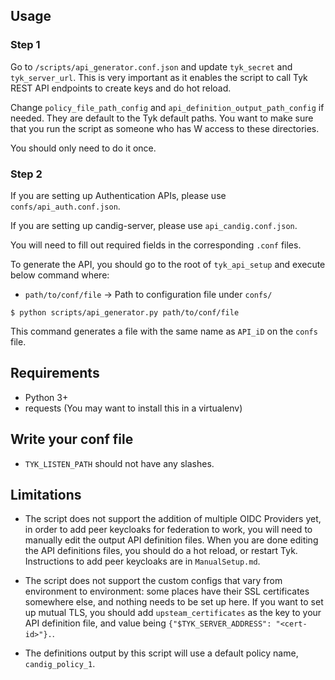 ## Usage


### Step 1

Go to ```/scripts/api_generator.conf.json``` and update `tyk_secret` and `tyk_server_url`. This is very important as it enables the script to call Tyk REST API endpoints to create keys and do hot reload.

Change `policy_file_path_config` and `api_definition_output_path_config` if needed. They are default to the Tyk default paths. You want to make sure that you run the script as someone who has W access to these directories.

You should only need to do it once.

### Step 2

If you are setting up Authentication APIs, please use ```confs/api_auth.conf.json```.

If you are setting up candig-server, please use ```api_candig.conf.json```.

You will need to fill out required fields in the corresponding `.conf` files.

To generate the API, you should go to the root of ```tyk_api_setup``` and execute below command where:
- ```path/to/conf/file``` -> Path to configuration file under ```confs/``` 

```
$ python scripts/api_generator.py path/to/conf/file
```

This command generates a file with the same name as ```API_iD``` on the ```confs``` file.


## Requirements
- Python 3+
- requests (You may want to install this in a virtualenv)


## Write your conf file

- `TYK_LISTEN_PATH` should not have any slashes.


## Limitations

- The script does not support the addition of multiple OIDC Providers yet, in order to add peer keycloaks for federation to work, you will need to manually edit the output API definition files. When you are done editing the API definitions files, you should do a hot reload, or restart Tyk. Instructions to add peer keycloaks are in `ManualSetup.md`.

- The script does not support the custom configs that vary from environment to environment: some places have their SSL certificates somewhere else, and nothing needs to be set up here. If you want to set up mutual TLS, you should add `upsteam_certificates` as the key to your API definition file, and value being `{"$TYK_SERVER_ADDRESS": "<cert-id>"}.`.

- The definitions output by this script will use a default policy name, `candig_policy_1`.